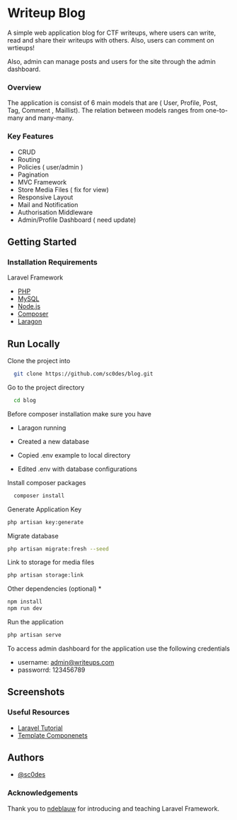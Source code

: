 # Writeup Blog

A simple web application blog for CTF writeups, where users can write, read and share their writeups with others. 
Also, users can comment on wrtieups!  

Also, admin can manage posts and users for the site through the admin dashboard.

### Overview

The application is consist of 6 main models that are ( User, Profile, Post, Tag, Comment , Maillist). The relation between models ranges from one-to-many and many-many.

### Key Features

- CRUD
- Routing
- Policies ( user/admin )
- Pagination
- MVC Framework
- Store Media Files ( fix for view)
- Responsive Layout
- Mail and Notification 
- Authorisation Middleware
- Admin/Profile Dashboard ( need update)


## Getting Started

### Installation Requirements

 Laravel Framework

 - [PHP](https://www.php.net/downloads.php)
 - [MySQL](https://www.mysql.com/downloads/)
 - [Node.js](https://nodejs.org/en/)
 - [Composer](https://getcomposer.org/)
 - [Laragon](https://laragon.org/download/)

 

## Run Locally

Clone the project into

```bash
  git clone https://github.com/sc0des/blog.git
```

Go to the project directory

```bash
  cd blog
```
Before composer installation make sure you have

* Laragon running 

* Created a new database 

* Copied .env example to local directory

* Edited .env with database configurations


Install composer packages 

```bash
  composer install
```

Generate Application Key

```bash
php artisan key:generate
```

Migrate database 

```bash
php artisan migrate:fresh --seed
```

Link to storage for media files

```bash
php artisan storage:link
```

Other dependencies (optional) *

```bash
npm install
npm run dev
```

Run the  application 

```bash
php artisan serve
```

To access admin dashboard for the application use the following credentials 

- username: admin@writeups.com
- passworrd: 123456789


## Screenshots



### Useful Resources

- [Laravel Tutorial](https://laracasts.com/series/laravel-8-from-scratch)
- [Template Componenets](https://mambaui.com/)


## Authors

- [@sc0des](https://github.com/sc0des)


### Acknowledgements

  Thank you to [ndeblauw](https://github.com/ndeblauw) for introducing and teaching Laravel Framework.

 

